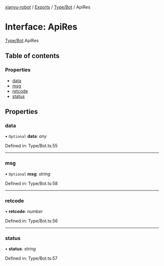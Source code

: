 [xianyu-robot](../README.md) / [Exports](../modules.md) / [Type/Bot](../modules/type_bot.md) / ApiRes

# Interface: ApiRes

[Type/Bot](../modules/type_bot.md).ApiRes

## Table of contents

### Properties

- [data](type_bot.apires.md#data)
- [msg](type_bot.apires.md#msg)
- [retcode](type_bot.apires.md#retcode)
- [status](type_bot.apires.md#status)

## Properties

### data

• `Optional` **data**: *any*

Defined in: Type/Bot.ts:55

___

### msg

• `Optional` **msg**: *string*

Defined in: Type/Bot.ts:58

___

### retcode

• **retcode**: *number*

Defined in: Type/Bot.ts:56

___

### status

• **status**: *string*

Defined in: Type/Bot.ts:57
